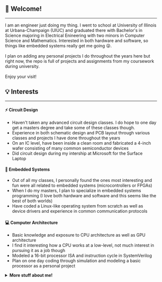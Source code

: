 ## 👋 Welcome!
---

I am an engineer just doing my thing. I went to school at University of Illinois at Urbana-Champaign (UIUC) and graduated there with Bachelor's in Science majoring in Electrical Enineering with two minors in Computer Science and Mathematics. Interested in both hardware and software, so things like embedded systems really get me going 😜.<br><br>
I plan on adding any personal projects I do throughout the years here but right now, the repo is full of projects and assignments from my coursework during university.<br><br>Enjoy your visit!

## 💡 Interests
---

#### ⚡️ Circuit Design
- Haven't taken any advanced circuit design classes. I do hope to one day get a masters degree and take some of these classes though.
- Experience in both schematic design and PCB layout through various classes and projects I have done throughout the years
- On an IC level, have been inside a clean room and fabricated a 4-inch wafer consisting of many common semiconductor devices
- Did circuit design during my intership at Microsoft for the Surface Laptop

#### 📲 Embedded Systems
- Out of all my classes, I personally found the ones most interesting and fun were all related to embedded systems (microcontrollers  or FPGAs)
- When I do my masters, I plan to specialize in embedded systems programming (I love both hardware and software and this seems like the best of both worlds)
- Have coded a Linux-like operating system from scratch as well as device drivers and experience in common communication protocols

#### 💻 Computer Architecture
- Basic knowledge and exposure to CPU architecture as well as GPU architecture
- I find it interesting how a CPU works at a low-level, not much interest in pursuing it as a job though
- Modeled a 16-bit processor ISA and instruction cycle in SystemVerilog
- Plan on one day coding through simulation and modeling a basic processor as a personal project

<details>
<summary>
  <b>More stuff about me!</b>
</summary>

### :octocat: Github Recommended
---

- 🔭 I’m currently working on ... A personal hardware project
- 🌱 I’m currently learning ... Programming for software
- 👯 I’m looking to collaborate on ... A cool hardware project
- 🤔 I’m looking for help with ... Jobs
- 💬 Ask me about ... My workout
- 📫 How to reach me: ... Please feel free to email me at matthewswei24@gmail.com
- 😄 Pronouns: ... He/Him
- ⚡ Fun fact: ... I was born and raised in Kansas. Go Chiefs!

</details>

<!---
matthewswei/matthewswei is a ✨ special ✨ repository because its `README.md` (this file) appears on your GitHub profile.
You can click the Preview link to take a look at your changes.
--->
